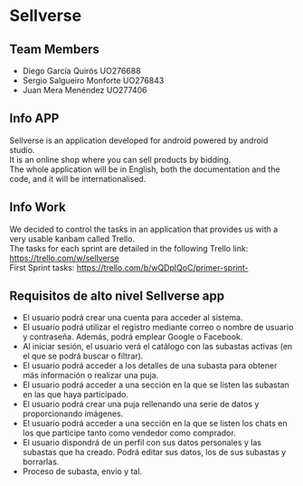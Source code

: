# Sellverse
## Team Members
<ul>
  <li>Diego García Quirós UO276688</li>
  <li>Sergio Salgueiro Monforte UO276843</li>
  <li>Juan Mera Menéndez UO277406</li>
  </ul>
  
## Info APP
Sellverse is an application developed for android powered by android studio.<br>
It is an online shop where you can sell products by bidding.<br>
The whole application will be in English, both the documentation and the code, and it will be internationalised.

## Info Work
We decided to control the tasks in an application that provides us with a very usable kanbam called Trello.<br>
The tasks for each sprint are detailed in the following Trello link: https://trello.com/w/sellverse <br>
First Sprint tasks: https://trello.com/b/wQDpIQoC/primer-sprint-


<h2>Requisitos de alto nivel Sellverse app</h2>
<ul>
<li>El usuario podrá crear una cuenta para acceder al sistema.</li>
<li>El usuario podrá utilizar el registro mediante correo o nombre de usuario y contraseña. Además, podrá emplear Google o Facebook.</li>
<li>Al iniciar sesión, el usuario verá el catálogo con las subastas activas (en el que se podrá buscar o filtrar).</li>
<li>El usuario podrá acceder a los detalles de una subasta para obtener más información o realizar una puja.</li>
<li>El usuario podrá acceder a una sección en la que se listen las subastan en las que haya participado.</li>
<li>El usuario podrá crear una puja rellenando una serie de datos y proporcionando imágenes.</li>
<li>El usuario podrá acceder a una sección en la que se listen los chats en los que participe tanto como vendedor como comprador.</li>
<li>El usuario dispondrá de un perfil con sus datos personales y las subastas que ha creado. Podrá editar sus datos, los de sus subastas y borrarlas.</li>
<li>Proceso de subasta, envio y tal.</li>
</ul>
